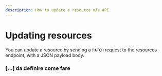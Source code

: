 ```yaml
---
description: How to update a resource via API
---
```


# Updating resources

You can update a resource by sending a `PATCH` request to the resources endpoint, with a JSON payload body.

### \[...\] da definire come fare

